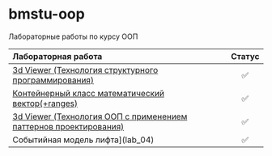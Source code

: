 # bmstu-oop
Лабораторные работы по курсу ООП

|**Лабораторная работа**|**Статус**|
|:---               | :---:|
|[3d Viewer (Технология структурного программирования)](lab_01)|✅|
|[Контейнерный класс математический вектор(+ranges)](lab_02)|✅|
|[3d Viewer (Технология ООП с применением паттернов проектирования)](lab_03)|✅|
|Событийная модель лифта](lab_04)|✅|
